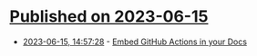 # [Published on 2023-06-15](index.md)

* [2023-06-15, 14:57:28](https://lobste.rs/s/jxamw6/embed_github_actions_your_docs) - [Embed GitHub Actions in your Docs](https://runme.dev/blog/embed-github-actions)
